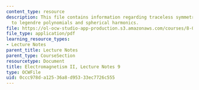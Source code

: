 ```yaml
---
content_type: resource
description: This file contains information regarding traceless symmetric tensor approach
  to legendre polynomials and spherical harmonics.
file: https://ol-ocw-studio-app-production.s3.amazonaws.com/courses/8-07-electromagnetism-ii-fall-2012/0ccc978da12536a8d95333ec7726c555_MIT8_07F12_ln9.pdf
file_type: application/pdf
learning_resource_types:
- Lecture Notes
parent_title: Lecture Notes
parent_type: CourseSection
resourcetype: Document
title: Electromagnetism II, Lecture Notes 9
type: OCWFile
uid: 0ccc978d-a125-36a8-d953-33ec7726c555
---
```

